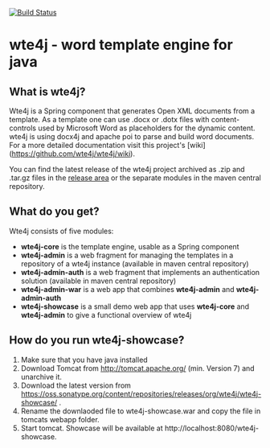[![Build Status](https://travis-ci.org/wte4j/wte4j.svg?branch=master)](https://travis-ci.org/wte4j/wte4j)

# wte4j - word template engine for java

## What is wte4j?
Wte4j is a Spring component that generates Open XML documents from a template.
As a template one can use .docx or .dotx files with content-controls used by Microsoft Word as placeholders for the dynamic content. wte4j is using docx4j and apache poi to parse and build word documents.
For a more detailed documentation visit this project's [wiki] (https://github.com/wte4j/wte4j/wiki). 

You can find the latest release of the wte4j project archived as .zip and .tar.gz files in the [release area](https://github.com/wte4j/wte4j/releases) or the separate modules in the maven central repository.

## What do you get?
Wte4j consists of five modules:

- **wte4j-core** is the template engine, usable as a Spring component
- **wte4j-admin** is a web fragment for managing the templates in a repository of a wte4j instance (available in maven central repository)
- **wte4j-admin-auth** is a web fragment that implements an authentication solution (available in maven central repository)
- **wte4j-admin-war** is a web app that combines **wte4j-admin** and **wte4j-admin-auth**
- **wte4j-showcase** is a small demo web app that uses **wte4j-core** and **wte4j-admin** to give a functional overview of wte4j

## How do you run wte4j-showcase?

1. Make sure that you have java installed
2. Download Tomcat from http://tomcat.apache.org/ (min. Version 7) and unarchive it.
3. Download the latest version from https://oss.sonatype.org/content/repositories/releases/org/wte4j/wte4j-showcase/ .
4. Rename the downlaoded file to wte4j-showcase.war and copy the file in tomcats webapp folder.
5. Start tomcat. Showcase will be available at http://localhost:8080/wte4j-showcase.


